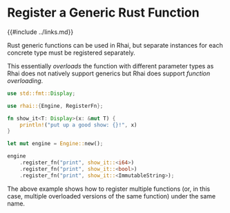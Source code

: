 Register a Generic Rust Function
===============================

{{#include ../links.md}}

Rust generic functions can be used in Rhai, but separate instances for each concrete type must be registered separately.

This essentially _overloads_ the function with different parameter types as Rhai does not natively support generics
but Rhai does support _function overloading_.

```rust
use std::fmt::Display;

use rhai::{Engine, RegisterFn};

fn show_it<T: Display>(x: &mut T) {
    println!("put up a good show: {}!", x)
}

let mut engine = Engine::new();

engine
    .register_fn("print", show_it::<i64>)
    .register_fn("print", show_it::<bool>)
    .register_fn("print", show_it::<ImmutableString>);
```

The above example shows how to register multiple functions
(or, in this case, multiple overloaded versions of the same function)
under the same name.
